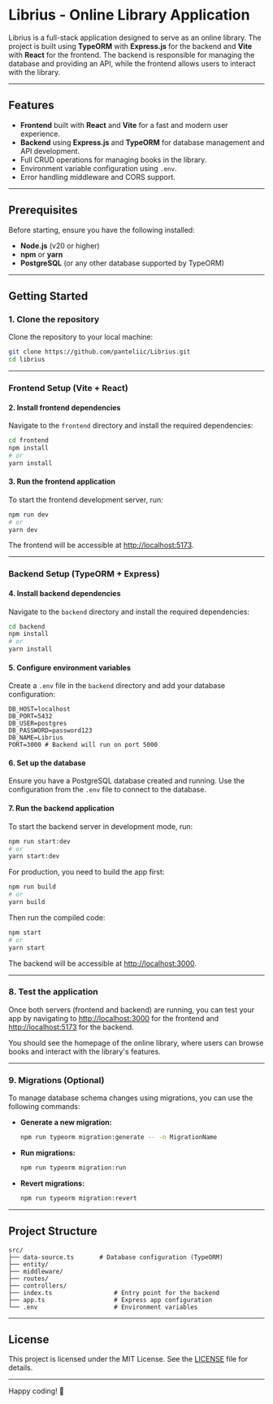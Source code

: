 # Librius - Online Library Application

Librius is a full-stack application designed to serve as an online library. The project is built using **TypeORM** with **Express.js** for the backend and **Vite** with **React** for the frontend. The backend is responsible for managing the database and providing an API, while the frontend allows users to interact with the library.

---

## Features
- **Frontend** built with **React** and **Vite** for a fast and modern user experience.
- **Backend** using **Express.js** and **TypeORM** for database management and API development.
- Full CRUD operations for managing books in the library.
- Environment variable configuration using `.env`.
- Error handling middleware and CORS support.

---

## Prerequisites
Before starting, ensure you have the following installed:
- **Node.js** (v20 or higher)
- **npm** or **yarn**
- **PostgreSQL** (or any other database supported by TypeORM)

---

## Getting Started

### 1. Clone the repository
Clone the repository to your local machine:
```bash
git clone https://github.com/panteliic/Librius.git
cd librius
```

---

### Frontend Setup (Vite + React)

#### 2. Install frontend dependencies
Navigate to the `frontend` directory and install the required dependencies:
```bash
cd frontend
npm install
# or
yarn install
```

#### 3. Run the frontend application
To start the frontend development server, run:
```bash
npm run dev
# or
yarn dev
```

The frontend will be accessible at [http://localhost:5173](http://localhost:5173).

---

### Backend Setup (TypeORM + Express)

#### 4. Install backend dependencies
Navigate to the `backend` directory and install the required dependencies:
```bash
cd backend
npm install
# or
yarn install
```

#### 5. Configure environment variables
Create a `.env` file in the `backend` directory and add your database configuration:

```env
DB_HOST=localhost
DB_PORT=5432
DB_USER=postgres
DB_PASSWORD=password123
DB_NAME=Librius
PORT=3000 # Backend will run on port 5000
```

#### 6. Set up the database
Ensure you have a PostgreSQL database created and running. Use the configuration from the `.env` file to connect to the database.

#### 7. Run the backend application
To start the backend server in development mode, run:
```bash
npm run start:dev
# or
yarn start:dev
```

For production, you need to build the app first:
```bash
npm run build
# or
yarn build
```
Then run the compiled code:
```bash
npm start
# or
yarn start
```

The backend will be accessible at [http://localhost:3000](http://localhost:3000).

---

### 8. Test the application
Once both servers (frontend and backend) are running, you can test your app by navigating to [http://localhost:3000](http://localhost:3000) for the frontend and [http://localhost:5173](http://localhost:5173) for the backend.

You should see the homepage of the online library, where users can browse books and interact with the library's features.

---

### 9. Migrations (Optional)
To manage database schema changes using migrations, you can use the following commands:

- **Generate a new migration:**
  ```bash
  npm run typeorm migration:generate -- -n MigrationName
  ```

- **Run migrations:**
  ```bash
  npm run typeorm migration:run
  ```

- **Revert migrations:**
  ```bash
  npm run typeorm migration:revert
  ```

---

## Project Structure

```
src/
├── data-source.ts       # Database configuration (TypeORM)
├── entity/
├── middleware/
├── routes/
├── controllers/
├── index.ts                 # Entry point for the backend
├── app.ts                   # Express app configuration
└── .env                     # Environment variables
```

---

## License
This project is licensed under the MIT License. See the [LICENSE](LICENSE) file for details.

---

Happy coding! 🚀
